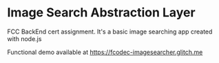 # Image Search Abstraction Layer
FCC BackEnd cert assignment. It's a basic image searching app created with node.js

Functional demo available at https://fcodec-imagesearcher.glitch.me

